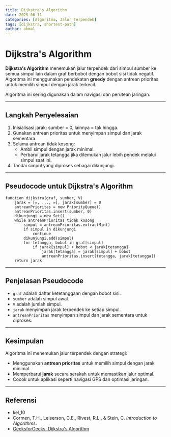 ```yaml
---
title: Dijkstra's Algorithm
date: 2025-06-11
categories: [Algoritma, Jalur Terpendek]
tags: [dijkstra, shortest-path]
author: akmal
---
```


# Dijkstra's Algorithm

**Dijkstra's Algorithm** menemukan jalur terpendek dari simpul sumber ke semua simpul lain dalam graf berbobot dengan bobot sisi tidak negatif. Algoritma ini menggunakan pendekatan **greedy** dengan antrean prioritas untuk memilih simpul dengan jarak terkecil.

Algoritma ini sering digunakan dalam navigasi dan perutean jaringan.

---

## Langkah Penyelesaian

1. Inisialisasi jarak: sumber = 0, lainnya = tak hingga.
2. Gunakan antrean prioritas untuk menyimpan simpul dan jarak sementara.
3. Selama antrean tidak kosong:
   - Ambil simpul dengan jarak minimal.
   - Perbarui jarak tetangga jika ditemukan jalur lebih pendek melalui simpul saat ini.
4. Tandai simpul yang diproses sebagai dikunjungi.

---

## Pseudocode untuk Dijkstra's Algorithm

```text
function dijkstra(graf, sumber, V)
    jarak = [∞, ..., ∞], jarak[sumber] = 0
    antreanPrioritas = new PriorityQueue()
    antreanPrioritas.insert(sumber, 0)
    dikunjungi = new Set()
    while antreanPrioritas tidak kosong
        simpul = antreanPrioritas.extractMin()
        if simpul in dikunjungi
            continue
        dikunjungi.add(simpul)
        for tetangga, bobot in graf[simpul]
            if jarak[simpul] + bobot < jarak[tetangga]
                jarak[tetangga] = jarak[simpul] + bobot
                antreanPrioritas.insert(tetangga, jarak[tetangga])
    return jarak
```

---

## Penjelasan Pseudocode

- `graf` adalah daftar ketetanggaan dengan bobot sisi.
- `sumber` adalah simpul awal.
- `V` adalah jumlah simpul.
- `jarak` menyimpan jarak terpendek ke setiap simpul.
- `antreanPrioritas` menyimpan simpul dan jarak sementara untuk diproses.

---

## Kesimpulan

Algoritma ini menemukan jalur terpendek dengan strategi:
- Menggunakan **antrean prioritas** untuk memilih simpul dengan jarak minimal.
- Memperbarui **jarak** secara serakah untuk memastikan jalur optimal.
- Cocok untuk aplikasi seperti navigasi GPS dan optimasi jaringan.

---

## Referensi

- kel_10
- Cormen, T.H., Leiserson, C.E., Rivest, R.L., & Stein, C. *Introduction to Algorithms*.
- [GeeksforGeeks: Dijkstra's Algorithm](https://www.geeksforgeeks.org/dijkstras-shortest-path-algorithm-greedy-algo-7/)